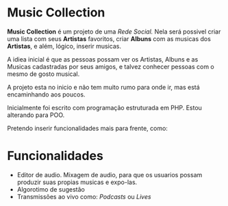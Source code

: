 # Music Collection


**Music Collection** é um projeto de uma _Rede Social._ Nela será possivel criar uma lista com seus **Artistas** favoritos, criar **Albuns** com as musicas dos **Artistas**,
e além, lógico, inserir musicas.

A idiea inicial é que as pessoas possam ver os Artistas, Albuns e as Musicas cadastradas por seus amigos, e talvez conhecer pessoas com o mesmo de gosto musical.

A projeto esta no inicio e não tem muito rumo para onde ir, mas está encaminhando aos poucos.

Inicialmente foi escrito com programação estruturada em PHP. Estou alterando para POO.

Pretendo inserir funcionalidades mais para frente, como:
 
# Funcionalidades 
- Editor de audio. Mixagem de audio, para que os usuarios possam produzir suas propias musicas e expo-las.
- Algorotimo de sugestão
- Transmissões ao vivo como: _Podcasts_ ou _Lives_
